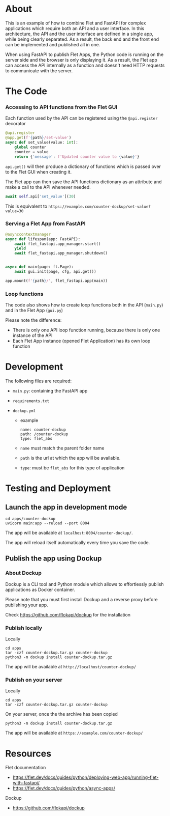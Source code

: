 # About

This is an example of how to combine Flet and FastAPI for complex applications which require both an API and a user interface. In this architecture, the API and the user interface are defined in a single app, while being clearly separated. As a result, the back end and the front end can be implemented and published all in one.

When using FastAPI to publish Flet Apps, the Python code is running on the server side and the browser is only displaying it. As a result, the Flet app can access the API internally as a function and doesn't need HTTP requests to communicate with the server.



# The Code

### Accessing to API functions from the Flet GUI

Each function used by the API can be registered using the  `@api.register` decorator

```python
@api.register
@app.get(f'{path}/set-value')
async def set_value(value: int):
    global counter
    counter = value
    return {'message': f'Updated counter value to {value}'}
```

`api.get()` will then produce a dictionary of functions which is passed over to the Flet GUI when creating it.

The Flet app can then save the API functions dictionary as an attribute and make a call to the API whenever needed.

```python
await self.api['set_value'](30)
```

This is equivalent to `https://example.com/counter-dockup/set-value?value=30`



### Serving a Flet App from FastAPI

```python
@asynccontextmanager
async def lifespan(app: FastAPI):
    await flet_fastapi.app_manager.start()
    yield
    await flet_fastapi.app_manager.shutdown()


async def main(page: ft.Page):
    await gui.init(page, cfg, api.get())

app.mount(f'{path}/', flet_fastapi.app(main))
```



### Loop functions

The code also shows how to create loop functions both in the API (`main.py`) and in the Flet App (`gui.py`)

Please note the difference:

- There is only one API loop function running, because there is only one instance of the API
- Each Flet App instance (opened Flet Application) has its own loop function



# Development

The following files are required:

- `main.py`: containing the FastAPI app

- `requirements.txt`

- `dockup.yml`

    - example

        ```
        name: counter-dockup
        path: /counter-dockup
        type: flet_abs
        ```

    - `name` must match the parent folder name
    - `path` is the url at which the app will be available.
    - `type`: must be `flet_abs` for this type of application



# Testing and Deployment

## Launch the app in development mode

```
cd apps/counter-dockup
uvicorn main:app --reload --port 8004
```

The app will be available at `localhost:8004/counter-dockup/`.

The app will reload itself automatically every time you save the code.



## Publish the app using Dockup

### About Dockup

Dockup is a CLI tool and Python module which allows to effortlessly publish applications as Docker container.

Please note that you must first install Dockup and a reverse proxy before publishing your app. 

Check https://github.com/flokapi/dockup for the installation



### Publish locally

Locally

```
cd apps
tar -czf counter-dockup.tar.gz counter-dockup
python3 -m dockup install counter-dockup.tar.gz
```

The app will be available at `http://localhost/counter-dockup/`



### Publish on your server

Locally

```
cd apps
tar -czf counter-dockup.tar.gz counter-dockup
```

On your server, once the the archive has been copied

```
python3 -m dockup install counter-dockup.tar.gz
```

The app will be available at `https://example.com/counter-dockup/`



# Resources

Flet documentation

- https://flet.dev/docs/guides/python/deploying-web-app/running-flet-with-fastapi/
- https://flet.dev/docs/guides/python/async-apps/



Dockup

- https://github.com/flokapi/dockup
